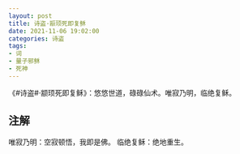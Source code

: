 ```yaml
---
layout: post
title: 诗盗·颛顼死即复稣
date: 2021-11-06 19:02:00
categories: 诗盗
tags:
- 词
- 量子邪稣
- 死神
---
```

《#诗盗#·颛顼死即复稣》：悠悠世道，碌碌仙术。唯寂乃明，临绝复稣。

## 注解

唯寂乃明：空寂顿悟，我即是佛。
临绝复稣：绝地重生。
